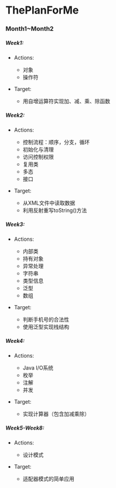 # ThePlanForMe

### Month1~Month2

##### Week1:

- Actions:

	- 对象
	- 操作符

- Target:

	- 用自增运算符实现加、减、乘、除函数

##### Week2:

- Actions:

    - 控制流程：顺序，分支，循环
    - 初始化与清理
    - 访问控制权限
    - 复用类
    - 多态
    - 接口

- Target:
    
    - 从XML文件中读取数据
    - 利用反射重写toString()方法

##### Week3:

- Actions:

    - 内部类
    - 持有对象
    - 异常处理
    - 字符串
    - 类型信息
    - 泛型
    - 数组

- Target:
    
    - 判断手机号的合法性
    - 使用泛型实现栈结构

##### Week4:

- Actions:

    - Java I/O系统
    - 枚举
    - 注解
    - 并发

- Target:
    
    - 实现计算器（包含加减乘除）

##### Week5-Week8:

- Actions:

    - 设计模式

- Target:
    
    - 适配器模式的简单应用